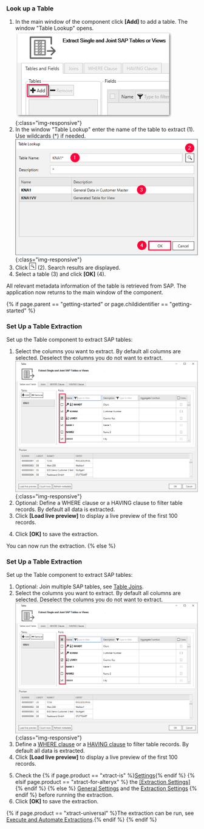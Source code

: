 
### Look up a Table
1. In the main window of the component click **[Add]** to add a table. The window "Table Lookup" opens.<br>
![table_main-window_add](/img/content/table/table_main-window_add.png){:class="img-responsive"}
2. In the window "Table Lookup" enter the name of the table to extract (1). Use wildcards (*) if needed.<br>
![Look-Up-Table](/img/content/table/table_look-up.png){:class="img-responsive"}
3. Click ![magnifying-glass](/img/content/icons/magnifying-glass.png) (2). Search results are displayed.
4. Select a table (3) and click **[OK]** (4). <br>

All relevant metadata information of the table is retrieved from SAP.
The application now returns to the main window of the component.

{% if page.parent == "getting-started" or page.childidentifier == "getting-started" %}

### Set Up a Table Extraction

Set up the Table component to extract SAP tables:

1. Select the columns you want to extract. By default all columns are selected. Deselect the columns you do not want to extract.<br>
![Table-Form](/img/content/table/table_fields_filter2.png){:class="img-responsive"}
2. Optional: Define a WHERE clause or a HAVING clause to filter table records. By default all data is extracted.
3. Click **[Load live preview]** to display a live preview of the first 100 records. 
<!--- {% if page.product == "xtract-universal" or page.product == "board-connector" %}5. Check the [General Settings](./general-settings). The *General Settings* include keywords, definition of primary keys, column level encryption and access restrictions.{% endif %}-->
4. Click **[OK]** to save the extraction.

You can now run the extraction.
{% else %}

### Set Up a Table Extraction

Set up the Table component to extract SAP tables:

1. Optional: Join multiple SAP tables, see [Table Joins](./table-joins).
2. Select the columns you want to extract. By default all columns are selected. Deselect the columns you do not want to extract.<br>
![Table-Form](/img/content/table/table_fields_filter2.png){:class="img-responsive"}
3. Define a [WHERE clause](./where-clause) or a [HAVING clause](./having-clause) to filter table records. By default all data is extracted.
4. Click **[Load live preview]** to display a live preview of the first 100 records. 
<!--- {% if page.product == "xtract-universal" or page.product == "board-connector" %}5. Check the [General Settings](./general-settings). The *General Settings* include keywords, definition of primary keys, column level encryption and access restrictions.{% endif %}-->
5. Check the {% if page.product == "xtract-is" %}[Settings](./extraction-settings){% endif %} {% elsif page.product == "xtract-for-alteryx" %} the [[Extraction Settings]](./extraction-settings) {% endif %} {% else %} [General Settings](./general-settings) and the [Extraction Settings](./extraction-settings) {% endif %} before running the extraction.
6. Click **[OK]** to save the extraction.

{% if page.product == "xtract-universal" %}The extraction can be run, see [Execute and Automate Extractions](../execute-and-automate-extractions).{% endif %}
{% endif %}



